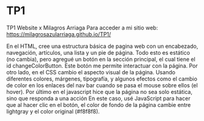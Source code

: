 # TP1
TP1 Website x Milagros Arriaga
Para acceder a mi sitio web: https://milagrosazularriaga.github.io/TP1/

En el HTML, cree una estructura básica de pagina web con un encabezado, navegación, artículos, una lista y un pie de página. Todo esto es estático (no cambia), pero agregué un botón en la sección principal, el cual tiene el id changeColorButton. Este botón me permite interactuar con la página. Por otro lado, en el CSS cambio el aspecto visual de la página. Usando diferentes colores, márgenes, tipografía, y algunos efectos como el cambio de color en los enlaces del nav bar cuando se pasa el mouse sobre ellos (el hover). Por último en el javascript hice que la página no sea solo estática, sino que responda a una acción En este caso, usé JavaScript para hacer que al hacer clic en el botón, el color de fondo de la página cambie entre lightgray y el color original (#f8f8f8).
